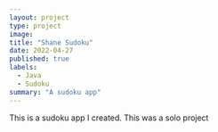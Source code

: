 ```yaml
---
layout: project
type: project
image: 
title: "Shane Sudoku"
date: 2022-04-27
published: true
labels:
  - Java
  - Sudoku
summary: "A sudoku app"
---
```


This is a sudoku app I created. This was a solo project
